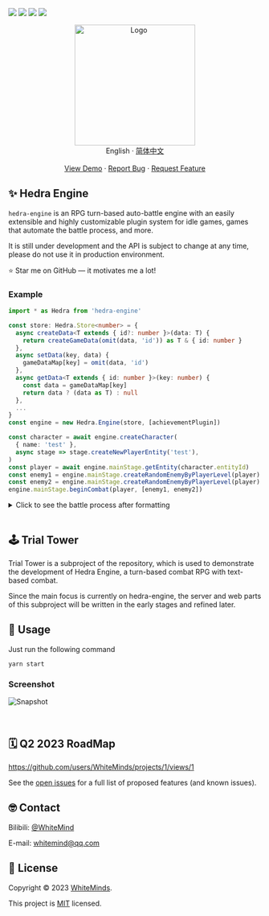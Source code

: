 ![](https://img.shields.io/github/license/WhiteMinds/trial-tower) ![](https://img.shields.io/github/languages/top/WhiteMinds/trial-tower) ![](https://img.shields.io/github/repo-size/WhiteMinds/trial-tower) ![](https://img.shields.io/github/contributors/WhiteMinds/trial-tower)

<div align="center">
  <div align="center">
    <img
      src="https://user-images.githubusercontent.com/9160743/233787310-f1cf857a-4b8a-4848-94c3-2533e6ff7ff8.svg"
      alt="Logo"
      width="240"
    />
  </div>
  <div align="center">
    English
    ·
    <a href="README-zh.md">
      简体中文</a
    >
  </div>
  <br />
  <div align="center">
    <a href="#-trial-tower">View Demo</a>
    ·
    <a href="https://github.com/WhiteMinds/trial-tower/issues"
      >Report Bug</a
    >
    ·
    <a href="https://github.com/WhiteMinds/trial-tower/issues"
      >Request Feature</a
    >
  </div>
</div>

## ✨ Hedra Engine

`hedra-engine` is an RPG turn-based auto-battle engine with an easily extensible and highly customizable plugin system for idle games, games that automate the battle process, and more.

It is still under development and the API is subject to change at any time, please do not use it in production environment.

⭐ Star me on GitHub — it motivates me a lot!

### Example

```typescript
import * as Hedra from 'hedra-engine'

const store: Hedra.Store<number> = {
  async createData<T extends { id?: number }>(data: T) {
    return createGameData(omit(data, 'id')) as T & { id: number }
  },
  async setData(key, data) {
    gameDataMap[key] = omit(data, 'id')
  },
  async getData<T extends { id: number }>(key: number) {
    const data = gameDataMap[key]
    return data ? (data as T) : null
  },
  ...
}
const engine = new Hedra.Engine(store, [achievementPlugin])

const character = await engine.createCharacter(
  { name: 'test' },
  async stage => stage.createNewPlayerEntity('test'),
)
const player = await engine.mainStage.getEntity(character.entityId)
const enemy1 = engine.mainStage.createRandomEnemyByPlayerLevel(player)
const enemy2 = engine.mainStage.createRandomEnemyByPlayerLevel(player)
engine.mainStage.beginCombat(player, [enemy1, enemy2])
```

<details>
  <summary>Click to see the battle process after formatting</summary>
  <br/>

```
# Start the battle, team info:

## Team #1 members:

### WhiteMind：

[LV.1] Normal Attack (Physical): Deals 1 _ atk of damage to a single target, with the ability to add attack effects
[LV.1] Full Concentration: Next 3 attacks deal 100% more damage
[LV.1] Group Fireball: Deals 1 _ atk damage to 2 targets
[LV.2] Rapid Combo: Deals 0.8 \* atk damage to a single target 2 to 6 times, with additional attack effects
[LV.2] Physique Enhancement: Increase Physique by 20%.
[LV.1] Soul Reaper: Boosts maximum life by 1 point for each monster killed, current boost: 10
====== Wooden Sword ======
Level requirement: 1

Attack +1
====== Cloth armor ======
Level requirement: 1

Constitution +5
Maximum life +10%

Calculated Attack Value: 3
Calculated life value: 121

## Team #2 members:

### 🐻️：

[LV.1] Normal Attack (Physical): Deals 1 _ atk of damage to a single target, with the ability to add attack effects

Calculated Attack Value: 2
Calculated life value: 40

### 🐒️：

[LV.1] Normal Attack (Physical): Deals 1 _ atk of damage to a single target, with the ability to add attack effects
[LV.1] Rapid Combo: Deals 0.8 \* atk damage to a single target 2 to 5 times, with additional attack effects

Calculated Attack Value: 2
Calculated life value: 20

[WhiteMind] casting [Rapid Combo] to [🐻️], Deals 2,2,2,2,2 damage, 30 hp remaining
[🐻️] casting [Normal Attack (Physical)] to [WhiteMind], Deals 2 damage, 119 hp remaining
[🐒️] casting [Normal Attack (Physical)] to [WhiteMind], Deals 2 damage, 117 hp remaining
[WhiteMind] casting [Group Fireball] to [🐻️,🐒️], Deals 3,3 damage
[🐻️] casting [Normal Attack (Physical)] to [WhiteMind], Deals 2 damage, 115 hp remaining
[🐒️] casting [Rapid Combo] to [WhiteMind], Deals 1,1,1,1,1 damage, 110 hp remaining
[WhiteMind] casting [Rapid Combo] to [🐻️], Deals 2,2 damage, 23 hp remaining
[🐻️] casting [Normal Attack (Physical)] to [WhiteMind], Deals 2 damage, 108 hp remaining
[🐒️] casting [Rapid Combo] to [WhiteMind], Deals 1,1 damage, 106 hp remaining
[WhiteMind] casting [Normal Attack (Physical)] to [🐻️], Deals 3 damage, 20 hp remaining
[🐻️] casting [Normal Attack (Physical)] to [WhiteMind], Deals 2 damage, 104 hp remaining
[🐒️] casting [Normal Attack (Physical)] to [WhiteMind], Deals 2 damage, 102 hp remaining
[WhiteMind] casting [Full Concentration]
[🐻️] casting [Normal Attack (Physical)] to [WhiteMind], Deals 2 damage, 100 hp remaining
[🐒️] casting [Rapid Combo] to [WhiteMind], Deals 1,1,1,1 damage, 96 hp remaining
[WhiteMind] casting [Group Fireball] to [🐻️,🐒️], Deals 6,6 damage
[🐻️] casting [Normal Attack (Physical)] to [WhiteMind], Deals 2 damage, 94 hp remaining
[🐒️] casting [Rapid Combo] to [WhiteMind], Deals 1,1 damage, 92 hp remaining
[WhiteMind] casting [Normal Attack (Physical)] to [🐻️], Deals 6 damage, 8 hp remaining
[🐻️] casting [Normal Attack (Physical)] to [WhiteMind], Deals 2 damage, 90 hp remaining
[🐒️] casting [Normal Attack (Physical)] to [WhiteMind], Deals 2 damage, 88 hp remaining
[WhiteMind] killed [🐻️], loots: [{…}]
[WhiteMind] casting [Rapid Combo] to [🐻️], Deals 2,2,2,2,2 damage, 0 hp remaining
[🐒️] casting [Rapid Combo] to [WhiteMind], Deals 1,1,1,1,1 damage, 83 hp remaining
[WhiteMind] killed [🐒️], loots: [{…}]
[WhiteMind] casting [Rapid Combo] to [🐒️], Deals 2,2,2,2,2,2 damage, -1 hp remaining
Battle Victory, loots: (2) [{…}, {…}]
[WhiteMind] Level up to LV.2
```

</details>

<br />

## 🕹 Trial Tower

Trial Tower is a subproject of the repository, which is used to demonstrate the development of Hedra Engine, a turn-based combat RPG with text-based combat.

Since the main focus is currently on hedra-engine, the server and web parts of this subproject will be written in the early stages and refined later.

## 🚀 Usage

Just run the following command

```shell
yarn start
```

### Screenshot

![Snapshot](https://user-images.githubusercontent.com/9160743/222956665-579fc30e-213a-4a58-ae9c-210707ebce72.png)

<br />

## 🗓 Q2 2023 RoadMap

https://github.com/users/WhiteMinds/projects/1/views/1

See the [open issues](https://github.com/WhiteMinds/trial-tower/issues) for a full list of proposed features (and known issues).

## 🤓 Contact

Bilibili: [@WhiteMind](https://space.bilibili.com/23505769)

E-mail: whitemind@qq.com

## 📝 License

Copyright © 2023 [WhiteMinds](https://github.com/WhiteMinds).

This project is [MIT](https://github.com/WhiteMinds/trial-tower/blob/master/LICENSE) licensed.
